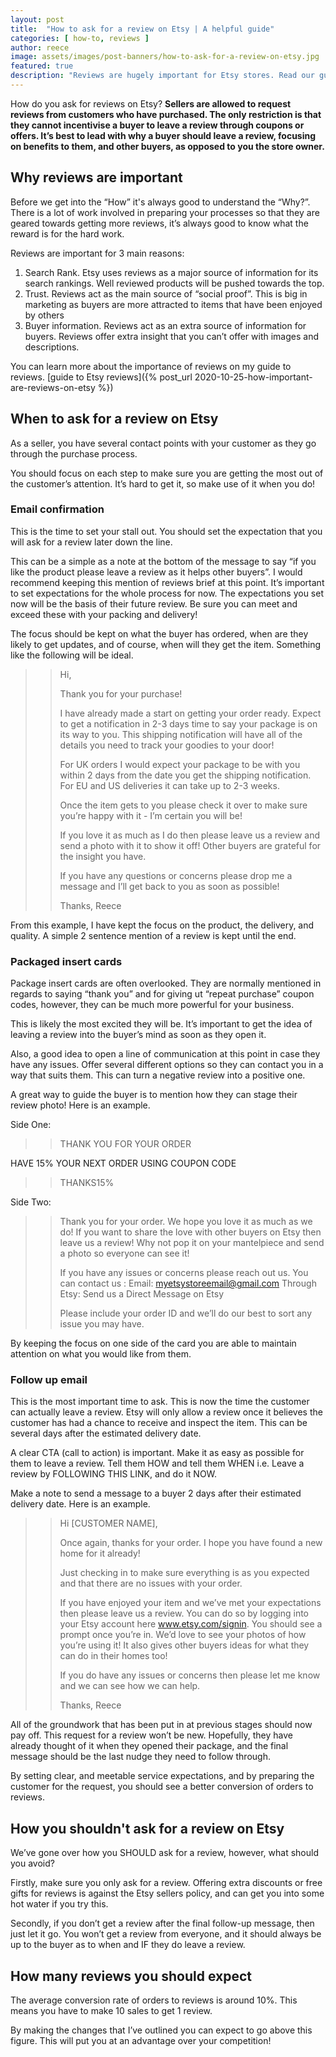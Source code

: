 ```yaml
---
layout: post
title:  "How to ask for a review on Etsy | A helpful guide" 
categories: [ how-to, reviews ]
author: reece
image: assets/images/post-banners/how-to-ask-for-a-review-on-etsy.jpg
featured: true
description: "Reviews are hugely important for Etsy stores. Read our guide on how to gt more from the sales you are already getting"
---
```


How do you ask for reviews on Etsy? **Sellers are allowed to request reviews from customers who have purchased. The only restriction is that they cannot incentivise a buyer to leave a review through coupons or offers. It’s best to lead with why a buyer should leave a review, focusing on benefits to them, and other buyers, as opposed to you the store owner.**

## Why reviews are important

Before we get into the “How” it's always good to understand the “Why?”. There is a lot of work involved in preparing your processes so that they are geared towards getting more reviews, it’s always good to know what the reward is for the hard work.

Reviews are important for 3 main reasons:
1. Search Rank. Etsy uses reviews as a major source of information for its search rankings. Well reviewed products will be pushed towards the top.
2. Trust. Reviews act as the main source of “social proof”. This is big in marketing as buyers are more attracted to items that have been enjoyed by others
3. Buyer information. Reviews act as an extra source of information for buyers. Reviews offer extra insight that you can’t offer with images and descriptions.

You can learn more about the importance of reviews on my guide to reviews. [guide to Etsy reviews]({% post_url 2020-10-25-how-important-are-reviews-on-etsy %})

## When to ask for a review on Etsy

As a seller, you have several contact points with your customer as they go through the purchase process.

You should focus on each step to make sure you are getting the most out of the customer’s attention. It’s hard to get it, so make use of it when you do!

### Email confirmation

This is the time to set your stall out. You should set the expectation that you will ask for a review later down the line.

This can be a simple as a note at the bottom of the message to say “if you like the product please leave a review as it helps other buyers”. I would recommend keeping this mention of reviews brief at this point. It’s important to set expectations for the whole process for now. The expectations you set now will be the basis of their future review. Be sure you can meet and exceed these with your packing and delivery!

The focus should be kept on what the buyer has ordered, when are they likely to get updates, and of course, when will they get the item. Something like the following will be ideal.

>> Hi,
>> 
>> Thank you for your purchase!
>> 
>> I have already made a start on getting your order ready. Expect to get a notification in 2-3 days time to say your package is on its way to you. This shipping notification will have all of the details you need to track your goodies to your door!
>> 
>> For UK orders I would expect your package to be with you within 2 days from the date you get the shipping notification. For EU and US deliveries it can take up to 2-3 weeks.
>> 
>> Once the item gets to you please check it over to make sure you’re happy with it - I’m certain you will be! 
>> 
>> If you love it as much as I do then please leave us a review and send a photo with it to show it off! Other buyers are grateful for the insight you have.
>> 
>> If you have any questions or concerns please drop me a message and I’ll get back to you as soon as possible!
>> 
>> Thanks,
>> Reece

From this example, I have kept the focus on the product, the delivery, and quality. A simple 2 sentence mention of a review is kept until the end. 

### Packaged insert cards

Package insert cards are often overlooked. They are normally mentioned in regards to saying “thank you” and for giving ut “repeat purchase” coupon codes, however, they can be much more powerful for your business.

This is likely the most excited they will be. It’s important to get the idea of leaving a review into the buyer’s mind as soon as they open it.

Also, a good idea to open a line of communication at this point in case they have any issues. Offer several different options so they can contact you in a way that suits them. This can turn a negative review into a positive one.

A great way to guide the buyer is to mention how they can stage their review photo! Here is an example.

Side One:

>> THANK YOU FOR YOUR ORDER
>> 
HAVE 15% YOUR NEXT ORDER USING COUPON CODE
>> 
>> THANKS15%

Side Two:

>> Thank you for your order. We hope you love it as much as we do! If you want to share the love with other buyers on Etsy then leave us a review! Why not pop it on your mantelpiece and send a photo so everyone can see it!
>> 
>> If you have any issues or concerns please reach out us. You can contact us :
>> Email: myetsystoreemail@gmail.com
>> Through Etsy: Send us a Direct Message on Etsy
>> 
>> Please include your order ID and we’ll do our best to sort any issue you may have.


By keeping the focus on one side of the card you are able to maintain attention on what you would like from them.

### Follow up email

This is the most important time to ask. This is now the time the customer can actually leave a review. Etsy will only allow a review once it believes the customer has had a chance to receive and inspect the item. This can be several days after the estimated delivery date.

A clear CTA (call to action) is important. Make it as easy as possible for them to leave a review. Tell them HOW and tell them WHEN i.e. Leave a review by FOLLOWING THIS LINK, and do it NOW.

Make a note to send a message to a buyer 2 days after their estimated delivery date. Here is an example.

>> Hi [CUSTOMER NAME],
>> 
>> Once again, thanks for your order. I hope you have found a new home for it already!
>> 
>> Just checking in to make sure everything is as you expected and that there are no issues with your order.
>> 
>> If you have enjoyed your item and we’ve met your expectations then please leave us a review. You can do so by logging into your Etsy account here www.etsy.com/signin. You should see a prompt once you’re in. We’d love to see your photos of how you’re using it! It also gives other buyers ideas for what they can do in their homes too!
>> 
>> If you do have any issues or concerns then please let me know and we can see how we can help.
>> 
>> Thanks,
>> Reece


All of the groundwork that has been put in at previous stages should now pay off. This request for a review won’t be new. Hopefully, they have already thought of it when they opened their package, and the final message should be the last nudge they need to follow through.

By setting clear, and meetable service expectations, and by preparing the customer for the request, you should see a better conversion of orders to reviews.

## How you shouldn't ask for a review on Etsy

We’ve gone over how you SHOULD ask for a review, however, what should you avoid?

Firstly, make sure you only ask for a review. Offering extra discounts or free gifts for reviews is against the Etsy sellers policy, and can get you into some hot water if you try this.

Secondly, if you don’t get a review after the final follow-up message, then just let it go. You won’t get a review from everyone, and it should always be up to the buyer as to when and IF they do leave a review.

## How many reviews you should expect

The average conversion rate of orders to reviews is around 10%. This means you have to make 10 sales to get 1 review.

By making the changes that I’ve outlined you can expect to go above this figure. This will put you at an advantage over your competition!
